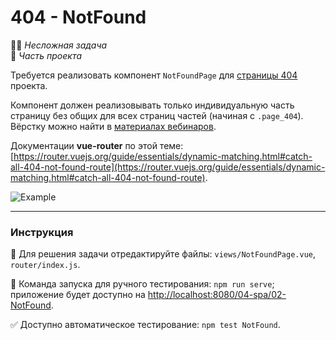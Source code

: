 # 404 - NotFound

👶🏻 _Несложная задача_<br />
💼 _Часть проекта_

<!--start_statement-->
Требуется реализовать компонент `NotFoundPage` для [страницы 404](https://course-vue.javascript.ru/this-page-doesn-not-exist) проекта.

Компонент должен реализовывать только индивидуальную часть страницу без общих для всех страниц частей (начиная с `.page_404`). Вёрстку можно найти в [материалах вебинаров](https://github.com/js-tasks-ru/vue-course-materials/blob/master/meetups-markup/404.html).

Документации **vue-router** по этой теме: [https://router.vuejs.org/guide/essentials/dynamic-matching.html#catch-all-404-not-found-route](https://router.vuejs.org/guide/essentials/dynamic-matching.html#catch-all-404-not-found-route).

<img src="https://i.imgur.com/7yUbmpi.png" alt="Example" />
<!--end_statement-->

---

### Инструкция

📝 Для решения задачи отредактируйте файлы: `views/NotFoundPage.vue`, `router/index.js`.

🚀 Команда запуска для ручного тестирования: `npm run serve`;<br>
приложение будет доступно на [http://localhost:8080/04-spa/02-NotFound](http://localhost:8080/04-spa/02-NotFound).

✅ Доступно автоматическое тестирование: `npm test NotFound`.
